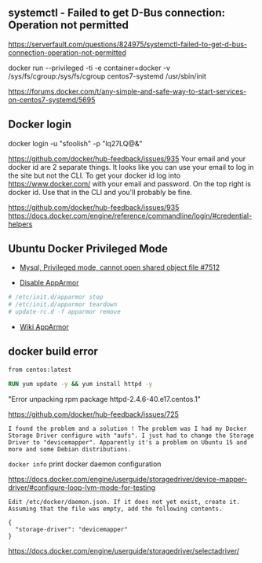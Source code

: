 ## systemctl - Failed to get D-Bus connection: Operation not permitted

https://serverfault.com/questions/824975/systemctl-failed-to-get-d-bus-connection-operation-not-permitted

docker run --privileged  -ti -e container=docker  -v /sys/fs/cgroup:/sys/fs/cgroup  centos7-systemd /usr/sbin/init

https://forums.docker.com/t/any-simple-and-safe-way-to-start-services-on-centos7-systemd/5695


## Docker login

docker login -u "sfoolish" -p "lq27LQ@&"

https://github.com/docker/hub-feedback/issues/935
Your email and your docker id are 2 separate things. It looks like you can use your email to log in the site but not the CLI. To get your docker id log into https://www.docker.com/ with your email and password. On the top right is docker id. Use that in the CLI and you'll probably be fine.

https://github.com/docker/hub-feedback/issues/935
https://docs.docker.com/engine/reference/commandline/login/#credential-helpers

## Ubuntu Docker Privileged Mode

* [Mysql, Privileged mode, cannot open shared object file #7512](https://github.com/moby/moby/issues/7512)

* [Disable AppArmor](https://support.plesk.com/hc/en-us/articles/213909965-How-to-disable-AppArmor-)

```bash
# /etc/init.d/apparmor stop
# /etc/init.d/apparmor teardown
# update-rc.d -f apparmor remove
```

* [Wiki AppArmor](https://en.wikipedia.org/wiki/AppArmor)


## docker build error


```Dockerfile
from centos:latest

RUN yum update -y && yum install httpd -y
```

"Error unpacking rpm package httpd-2.4.6-40.e17.centos.1"

https://github.com/docker/hub-feedback/issues/725

```
I found the problem and a solution ! The problem was I had my Docker Storage Driver configure with "aufs". I just had to change the Storage Driver to "devicemapper". Apparently it's a problem on Ubuntu 15 and more and some Debian distributions.
```

`docker info` print docker daemon configuration

https://docs.docker.com/engine/userguide/storagedriver/device-mapper-driver/#configure-loop-lvm-mode-for-testing

    Edit /etc/docker/daemon.json. If it does not yet exist, create it. Assuming that the file was empty, add the following contents.
    
    {
      "storage-driver": "devicemapper"
    }

https://docs.docker.com/engine/userguide/storagedriver/selectadriver/

